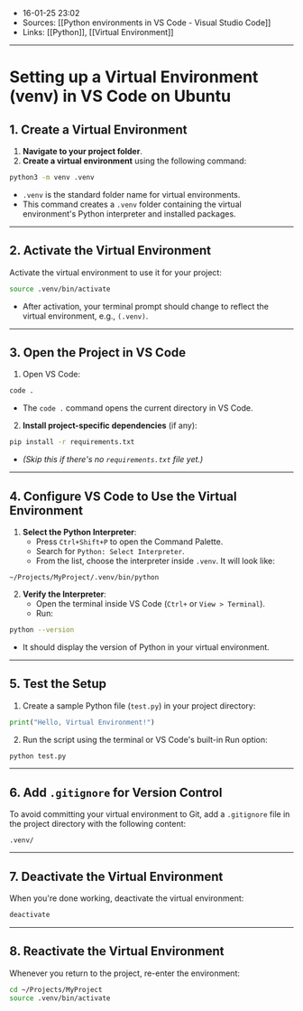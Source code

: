 - 16-01-25 23:02
- Sources: [[Python environments in VS Code - Visual Studio Code]]
- Links: [[Python]], [[Virtual Environment]]
---
# Setting up a Virtual Environment (venv) in VS Code on Ubuntu

## 1. Create a Virtual Environment
1. **Navigate to your project folder**.
2. **Create a virtual environment** using the following command:
```bash
python3 -m venv .venv
```
   - `.venv` is the standard folder name for virtual environments.
   - This command creates a `.venv` folder containing the virtual environment's Python interpreter and installed packages.
---
## 2. Activate the Virtual Environment
Activate the virtual environment to use it for your project:
```bash
source .venv/bin/activate
```
- After activation, your terminal prompt should change to reflect the virtual environment, e.g., `(.venv)`.
---
## 3. Open the Project in VS Code
1. Open VS Code:
```bash
code .
```
- The `code .` command opens the current directory in VS Code.
2. **Install project-specific dependencies** (if any):
```bash
pip install -r requirements.txt
```
- *(Skip this if there's no `requirements.txt` file yet.)*
---
## 4. Configure VS Code to Use the Virtual Environment
1. **Select the Python Interpreter**:
   - Press `Ctrl+Shift+P` to open the Command Palette.
   - Search for `Python: Select Interpreter`.
   - From the list, choose the interpreter inside `.venv`. It will look like:
```
~/Projects/MyProject/.venv/bin/python
```
2. **Verify the Interpreter**:
   - Open the terminal inside VS Code (`Ctrl+` or `View > Terminal`).
   - Run:
```bash
python --version
```
   - It should display the version of Python in your virtual environment.
---
## 5. Test the Setup
1. Create a sample Python file (`test.py`) in your project directory:
```python
print("Hello, Virtual Environment!")
```
2. Run the script using the terminal or VS Code's built-in Run option:
```bash
python test.py
```
---
## 6. Add `.gitignore` for Version Control
To avoid committing your virtual environment to Git, add a `.gitignore` file in the project directory with the following content:
```
.venv/
```
---
## 7. Deactivate the Virtual Environment
When you're done working, deactivate the virtual environment:
```bash
deactivate
```
---
## 8. Reactivate the Virtual Environment
Whenever you return to the project, re-enter the environment:
```bash
cd ~/Projects/MyProject
source .venv/bin/activate
```